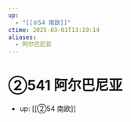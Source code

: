 ```yaml
---
up:
  - "[[②54 南欧]]"
ctime: 2025-03-01T13:19:14
aliases:
  - 阿尔巴尼亚
---
```


# ②541 阿尔巴尼亚

- up: [[②54 南欧]]

